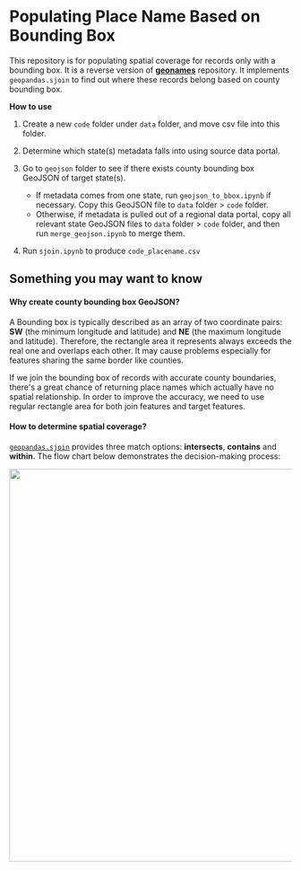 # Populating Place Name Based on Bounding Box

This repository is for populating spatial coverage for records only with a bounding box. It is a reverse version of **<a href='https://github.com/BTAA-Geospatial-Data-Project/geonames'>geonames</a>** repository. It implements `geopandas.sjoin` to find out where these records belong based on county bounding box. 

**How to use**

1. Create a new `code` folder under `data` folder, and move csv file into this folder. 
2. Determine which state(s) metadata falls into using source data portal.
3. Go to `geojson` folder to see if there exists county bounding box GeoJSON of target state(s). 
   - If metadata comes from one state, run `geojson_to_bbox.ipynb` if necessary. Copy this GeoJSON file to `data` folder > `code` folder. 
   - Otherwise, if metadata is pulled out of a regional data portal, copy all relevant state GeoJSON files to `data` folder > `code` folder, and then run `merge_geojson.ipynb` to merge them. 

3. Run `sjoin.ipynb` to produce `code_placename.csv`

## Something you may want to know

#### Why create county bounding box GeoJSON?

A Bounding box is typically described as an array of two coordinate pairs: **SW** (the minimum longitude and latitude) and **NE** (the maximum longitude and latitude). Therefore, the rectangle area it represents always exceeds the real one and overlaps each other. It may cause problems especially for features sharing the same border like counties. 

If we join the bounding box of records with accurate county boundaries, there's a great chance of returning place names which actually have no spatial relationship. In order to improve the accuracy, we need to use regular rectangle area for both join features and target features. 

#### How to determine spatial coverage?

<a href='https://geopandas.org/reference/geopandas.sjoin.html'>`geopandas.sjoin`</a> provides three match options: **intersects**, **contains** and **within**. The flow chart below demonstrates the decision-making process:

<img src="https://user-images.githubusercontent.com/66186715/107158001-e2e4ab80-694c-11eb-924f-d04937b8176d.png" width="700" />

​		
